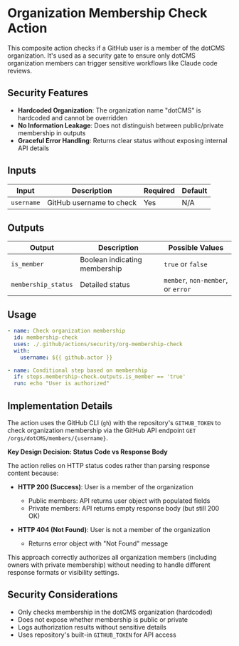 # Organization Membership Check Action

This composite action checks if a GitHub user is a member of the dotCMS organization. It's used as a security gate to ensure only dotCMS organization members can trigger sensitive workflows like Claude code reviews.

## Security Features

- **Hardcoded Organization**: The organization name "dotCMS" is hardcoded and cannot be overridden
- **No Information Leakage**: Does not distinguish between public/private membership in outputs
- **Graceful Error Handling**: Returns clear status without exposing internal API details

## Inputs

| Input | Description | Required | Default |
|-------|-------------|----------|---------|
| `username` | GitHub username to check | Yes | N/A |

## Outputs

| Output | Description | Possible Values |
|--------|-------------|-----------------|
| `is_member` | Boolean indicating membership | `true` or `false` |
| `membership_status` | Detailed status | `member`, `non-member`, or `error` |

## Usage

```yaml
- name: Check organization membership
  id: membership-check
  uses: ./.github/actions/security/org-membership-check
  with:
    username: ${{ github.actor }}

- name: Conditional step based on membership
  if: steps.membership-check.outputs.is_member == 'true'
  run: echo "User is authorized"
```

## Implementation Details

The action uses the GitHub CLI (`gh`) with the repository's `GITHUB_TOKEN` to check organization membership via the GitHub API endpoint `GET /orgs/dotCMS/members/{username}`.

**Key Design Decision: Status Code vs Response Body**

The action relies on HTTP status codes rather than parsing response content because:

- **HTTP 200 (Success)**: User is a member of the organization
  - Public members: API returns user object with populated fields
  - Private members: API returns empty response body (but still 200 OK)

- **HTTP 404 (Not Found)**: User is not a member of the organization
  - Returns error object with "Not Found" message

This approach correctly authorizes all organization members (including owners with private membership) without needing to handle different response formats or visibility settings.

## Security Considerations

- Only checks membership in the dotCMS organization (hardcoded)
- Does not expose whether membership is public or private
- Logs authorization results without sensitive details
- Uses repository's built-in `GITHUB_TOKEN` for API access